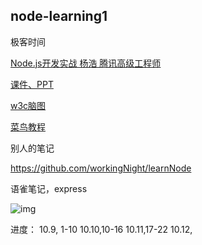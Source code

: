 ## node-learning1


极客时间

[ Node.js开发实战
杨浩 腾讯高级工程师]( )
	
	
[课件、PPT](https://github.com/geektime-geekbang/geek-nodejs)

[w3c脑图](https://naotu.baidu.com/file/2bd89de658a7163525d92d1d44196090)

[菜鸟教程](https://www.runoob.com/nodejs/nodejs-tutorial.html)



别人的笔记

https://github.com/workingNight/learnNode



语雀笔记，express


![img](https://static001.geekbang.org/resource/image/c1/a7/c1dcf0201b3b56a76a4f39464634fca7.jpg)

进度：
10.9, 1-10
10.10,10-16 
10.11,17-22
10.12,


